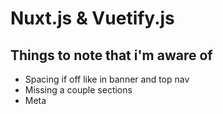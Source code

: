 # Nuxt.js & Vuetify.js

## Things to note that i'm aware of

- Spacing if off like in banner and top nav
- Missing a couple sections
- Meta
